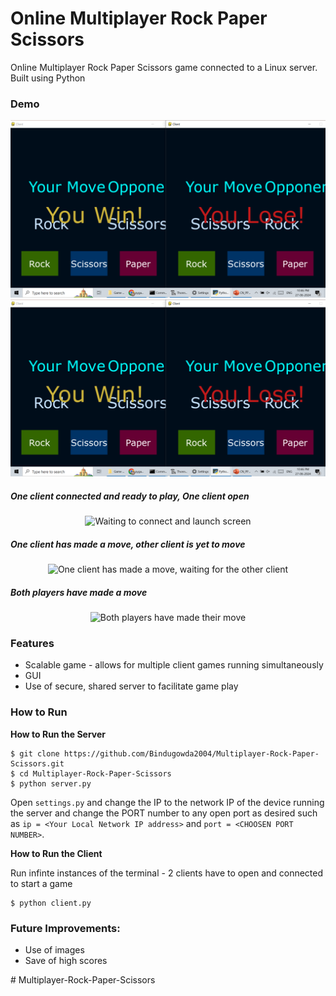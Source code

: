 # Online Multiplayer Rock Paper Scissors

Online Multiplayer Rock Paper Scissors game connected to a Linux server. Built using Python

### Demo
![alt text](<Screenshot (1482)-2.png>)
![alt text](<Screenshot (1482)-3.png>)

##### One client connected and ready to play, One client open 

<p align="center">
  <img alt="Waiting to connect and launch screen" src='https://user-images.githubusercontent.com/39765499/56475369-16f09300-647f-11e9-883b-d9ca04962d82.png'>
</p>

##### One client has made a move, other client is yet to move  

<p align="center">
  <img alt="One client has made a move, waiting for the other client" src='https://user-images.githubusercontent.com/39765499/56475365-10621b80-647f-11e9-87c6-a4656b21f178.png'>
</p>

##### Both players have made a move  

<p align="center">
  <img alt="Both players have made their move" src='https://user-images.githubusercontent.com/39765499/56475367-13f5a280-647f-11e9-8ae2-7a0fb69735bf.png'>
</p>

### Features

* Scalable game - allows for multiple client games running simultaneously
* GUI
* Use of secure, shared server to facilitate game play

### How to Run

**How to Run the Server**

```
$ git clone https://github.com/Bindugowda2004/Multiplayer-Rock-Paper-Scissors.git
$ cd Multiplayer-Rock-Paper-Scissors
$ python server.py
```

Open ``settings.py`` and change the IP to the network IP of the device running the server and change the PORT number to any open port as desired such as ``ip = <Your Local Network IP address>`` and ``port = <CHOOSEN PORT NUMBER>``.

**How to Run the Client**

Run infinte instances of the terminal - 2 clients have to open and connected to start a game

```
$ python client.py
```


### Future Improvements:

* Use of images
* Save of high scores


#   M u l t i p l a y e r - R o c k - P a p e r - S c i s s o r s 
 
 